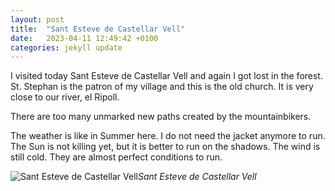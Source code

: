 ```yaml
---
layout: post
title:  "Sant Esteve de Castellar Vell"
date:   2023-04-11 12:49:42 +0100
categories: jekyll update
---
```


I visited today Sant Esteve de Castellar Vell and again I got lost in the forest. St. Stephan is the patron of my village and this is the old church. It is very close to our river, el Ripoll.  

There are too many unmarked new paths created by the mountainbikers.  

The weather is like in Summer here. I do not need the jacket anymore to run. The Sun is not killing yet, but it is better to run on the shadows. The wind is still cold. They are almost perfect conditions to run.  



![Sant Esteve de Castellar Vell](https://lh3.googleusercontent.com/tLQfYUDZTnTDqivoR6FYlXmDlBezh17ANuy1H9TZrG2hl0NOrViXiPnQpzrMTbgGUxsjotEAiNwsbQKQtGxTCVzfHBzIPNxbyYh3bVnXL_XlRyPItuOkC6N6bMLEv09C3ONRtl3l0Q=w2400)*Sant Esteve de Castellar Vell*&nbsp;



[jekyll-docs]: https://jekyllrb.com/docs/home
[jekyll-gh]:   https://github.com/jekyll/jekyll
[jekyll-talk]: https://talk.jekyllrb.com/


